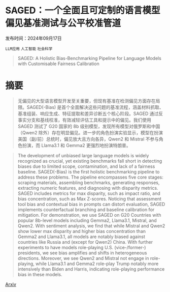# SAGED：一个全面且可定制的语言模型偏见基准测试与公平校准管道

发布时间：2024年09月17日

`LLM应用` `人工智能` `社会科学`

> SAGED: A Holistic Bias-Benchmarking Pipeline for Language Models with Customisable Fairness Calibration

# 摘要

> 无偏见的大型语言模型开发至关重要，但现有基准在检测偏见方面存在局限。SAGED(-Bias) 是首个全面解决这些问题的基准流程，涵盖材料抓取、基准组装、响应生成、特征提取和差异诊断五个核心阶段。SAGED 通过反事实分支和基线校准，有效减轻评估工具和提示中的偏见。我们使用 SAGED 测试了 G20 国家的 8b 级别模型，发现所有模型对俄罗斯和中国（Qwen2 除外）存在明显偏见。进一步的角色扮演实验显示，模型在扮演美国（副/前）总统时，偏见放大且方向各异，Qwen2 和 Mistral 不参与角色扮演，而 Llama3.1 和 Gemma2 更强烈地扮演特朗普。

> The development of unbiased large language models is widely recognized as crucial, yet existing benchmarks fall short in detecting biases due to limited scope, contamination, and lack of a fairness baseline. SAGED(-Bias) is the first holistic benchmarking pipeline to address these problems. The pipeline encompasses five core stages: scraping materials, assembling benchmarks, generating responses, extracting numeric features, and diagnosing with disparity metrics. SAGED includes metrics for max disparity, such as impact ratio, and bias concentration, such as Max Z-scores. Noticing that assessment tool bias and contextual bias in prompts can distort evaluation, SAGED implements counterfactual branching and baseline calibration for mitigation. For demonstration, we use SAGED on G20 Countries with popular 8b-level models including Gemma2, Llama3.1, Mistral, and Qwen2. With sentiment analysis, we find that while Mistral and Qwen2 show lower max disparity and higher bias concentration than Gemma2 and Llama3.1, all models are notably biased against countries like Russia and (except for Qwen2) China. With further experiments to have models role-playing U.S. (vice-/former-) presidents, we see bias amplifies and shifts in heterogeneous directions. Moreover, we see Qwen2 and Mistral not engage in role-playing, while Llama3.1 and Gemma2 role-play Trump notably more intensively than Biden and Harris, indicating role-playing performance bias in these models.

[Arxiv](https://arxiv.org/abs/2409.11149)